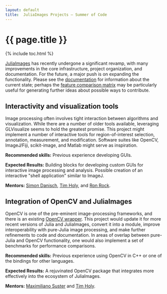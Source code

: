 ```yaml
---
layout: default
title:  JuliaImages Projects – Summer of Code
---
```


# {{ page.title }}

{% include toc.html %}

[JuliaImages](https://github.com/JuliaImages) has recently undergone a significant revamp, with many improvements in the core infrastructure, project organization, and documentation. For the future, a major push is on expanding the functionality. Please see the [documentation](http://juliaimages.github.io/latest/) for information about the current state; perhaps the [feature comparison matrix](http://juliaimages.github.io/latest/api_comparison.html) may be particularly useful for generating further ideas about possible ways to contribute.

## Interactivity and visualization tools

Image processing often involves tight interaction between algorithms and visualization. While there are a number of older tools available, leveraging GLVisualize seems to hold the greatest promise. This project might implement a number of interactive tools for region-of-interest selection, annotation, measurement, and modification.  Software suites like OpenCV, ImageJ/Fiji, scikit-image, and Matlab might serve as inspiration.

**Recommended skills:** Previous experience developing GUIs.

**Expected Results:** Building blocks for developing custom GUIs for interactive image processing and analysis.  Possible creation of an interactive "shell application" similar to ImageJ.

**Mentors:** [Simon Danisch](https://github.com/SimonDanisch), [Tim Holy](https://github.com/timholy/), and [Ron Rock](https://github.com/rsrock).

## Integration of OpenCV and JuliaImages

OpenCV is one of the pre-eminent image-processing frameworks, and there is an existing [OpenCV wrapper](https://github.com/maxruby/OpenCV.jl). This project would update it for more recent versions of Julia and JuliaImages, convert it into a module, improve interoperability with pure-Julia image processing, and make further refinements to code and documentation. In areas of overlap between pure-Julia and OpenCV functionality, one would also implement a set of benchmarks for performance comparisons.

**Recommended skills:** Previous experience using OpenCV in C++ or one of the bindings for other languages.

**Expected Results:** A rejuvinated OpenCV package that integrates more effectively into the ecosystem of JuliaImages.

**Mentors:** [Maximiliano Suster](https://github.com/maxruby) and [Tim Holy](https://github.com/timholy/).
